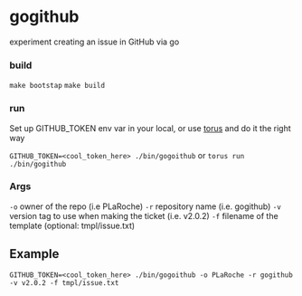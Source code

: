 # gogithub
experiment creating an issue in GitHub via go


### build

`make bootstap`
`make build`

### run

Set up GITHUB_TOKEN env var in your local, or use [torus](https://torus.sh) and do it
the right way

`GITHUB_TOKEN=<cool_token_here> ./bin/gogoithub`
or
`torus run ./bin/gogithub`

### Args
`-o` owner of the repo (i.e PLaRoche)
`-r` repository name (i.e. gogithub)
`-v` version tag to use when making the ticket (i.e. v2.0.2)
`-f` filename of the template (optional: tmpl/issue.txt)

## Example

`GITHUB_TOKEN=<cool_token_here> ./bin/gogoithub -o PLaRoche -r gogithub -v v2.0.2 -f tmpl/issue.txt`
